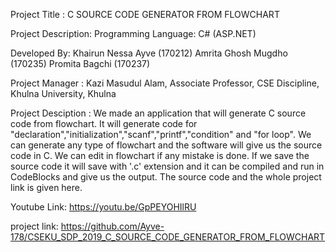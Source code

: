 
Project Title : C SOURCE CODE GENERATOR FROM FLOWCHART

Project Description: Programming Language: C# (ASP.NET)

Developed By: Khairun Nessa Ayve (170212) Amrita Ghosh Mugdho (170235) Promita Bagchi (170237)

Project Manager : Kazi Masudul Alam, Associate Professor, CSE Discipline, Khulna University, Khulna

Project Desciption : We made an application that will generate C source code from flowchart. It will generate code for "declaration","initialization","scanf","printf","condition" and "for loop". We can generate any type of flowchart and the software will give us the source code in C. We can edit in flowchart if any mistake is done. If we save the source code it will save with '.c' extension and it can be compiled and run in CodeBlocks and give us the output. The source code and the whole project link is given here.


Youtube Link: https://youtu.be/GpPEYOHIlRU

project link: https://github.com/Ayve-178/CSEKU_SDP_2019_C_SOURCE_CODE_GENERATOR_FROM_FLOWCHART

